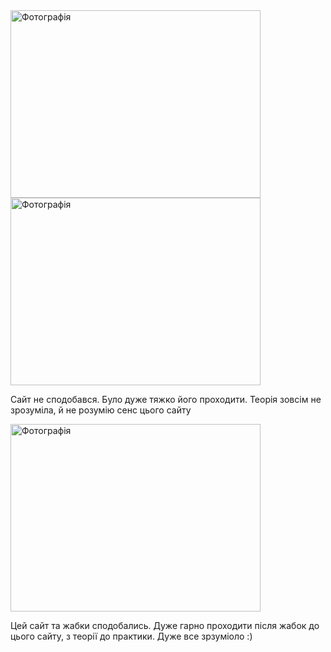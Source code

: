 <!DOCTYPE html>
<html lang="en">
<head>
    <meta charset="UTF-8">
    <meta http-equiv="X-UA-Compatible" content="IE=edge">
    <meta name="viewport" content="width=device-width, initial-scale=1.0">
   
</head>
<body>
    <img src="2022-09-23 (6)" width="400" height="300" alt="Фотографія">
    <img src="photo_2022-10-06_17-35-54" width="400" height="300" alt="Фотографія">
    <p>
        Сайт не сподобався. Було дуже тяжко його проходити. Теорія зовсім не зрозуміла, й не розумію сенс цього сайту
    </p>
    <img src="photo_2022-10-06_17-35-57" width="400" height="300" alt="Фотографія">
    <p>
        Цей сайт та жабки сподобались. Дуже гарно проходити після жабок до цього сайту, з теорії до практики. Дуже все зрзуміоло :)
    </p>
</body>
</html>
